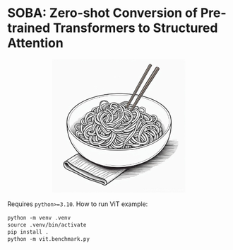 <!-- # SOBA: Structure-Optimal Bi-directional Attention -->
# SOBA: Zero-shot Conversion of Pre-trained Transformers to Structured Attention
<p align="center">
  <img width="60%" src="soba.jpg">
</p>

Requires `python>=3.10`. How to run ViT example:

```
python -m venv .venv
source .venv/bin/activate
pip install .
python -m vit.benchmark.py
```